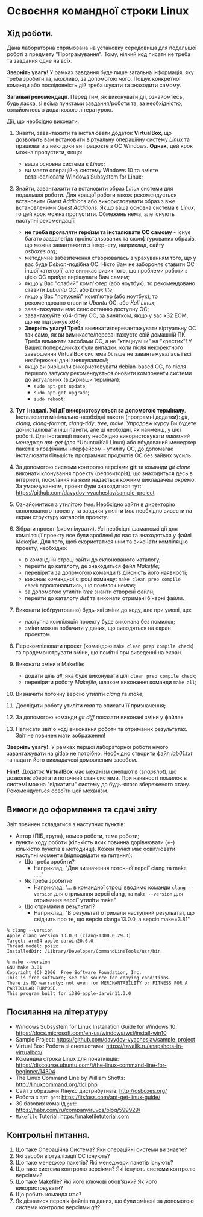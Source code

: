 # Освоєння командної строки Linux

## Хід роботи.

Дана лабораторна спрямована на установку середовища для подальшої роботі з предмету "Програмування". Тому, ніякий код писати не треба та завдання одне на всіх.

**Зверніть увагу!** У рамках завдання буде лише загальна інформація, яку треба зробити та, можливо, за допомогою чого. Пошук конкретної команди або послідовність дій треба шукати та знаходити самому.

**Загальні рекомендації**. Перед тим, як виконувати дії, ознайомтесь, будь ласка, зі всіма пунктами завдання/роботи та, за необхідністю, ознайомтесь з додатковою літературою.

Дії, що необхідно виконати:

1.	Знайти, завантажити та інсталювати додаток **VirtualBox**, що дозволить вам встановити віртуальну операційну систему *Linux* та працювати з нею доки ви працюєте з ОС Windows. **Однак,** цей крок можна пропустити, якщо:
	- ваша основна система є *Linux*;
	- ви маєте операційну систему Windows 10 та вмієте встановлювати Windows Subsystem for Linux;
2. Знайти, завантажити та встановити образ *Linux* системи для подальшої роботи. Для кращої роботи також рекомендується встановити *Guest Additions* або використовувати образ з вже встановленими *Guest Additions*. Якщо ваша основна система є *Linux*, то цей крок можна пропустити. Обмежень нема, але існують наступні рекомендації:
   - **не треба проявляти героїзм та інсталювати ОС самому** - існує багато заздалегідь проінстальованих та сконфігурованих образів, що можна завантажити з інтернету, наприклад, сайту *osboxes.org*;
   - методичне забезпечення створювалась з урахуванням того, що у вас буде *Debian*-подібна ОС. Ніхто Вам не забороняє ставити ОС іншої категорії, але виникає ризик того, що проблеми роботи з цією ОС прийде вирішувати Вам самим;
   - якщо у Вас "слабий" комп'ютер (або ноутбук), то рекомендовано ставити *Lubuntu* ОС, або *Linux lite*;
   - якщо у Вас "потужній" комп'ютер (або ноутбук), то рекомендовано ставити *Ubuntu* ОС, або *Kali Linux*;
   - завантажувати має сенс останню доступну ОС;
   - завантажуйте x64-бітну ОС, за винятком, якщо у вас x32 ЕОМ, що не підтримує x64;
   - **Зверніть увагу! Треба** вимикати/перевантажувати віртуальну ОС так само, як ви вимикаєте/перевантажуєте свій домашній ПК. Треба вимикати засобами ОС, а не "клацнувши" на "хрестик"! У Ваших попередниках були випадки, коли після некоректного завершення VirtualBox система більше не завантажувалась і всі незбережені дані знищувались!; 
   - якщо ви вирішили використовувати debian-based ОС, то після першого запуску рекомендується оновити компоненти системи до актуальних (відкривши термінал):
      - `sudo apt-get update`; 
      - `sudo apt-get upgrade`; 
      - `sudo reboot`; 

3. **Тут і надалі. Усі дії використовуються за допомогою терміналу**. Інсталювати мінімально-необхідні пакети (програмні додатки): *git*, *clang*, *clang-format*, *clang-tidy*, *tree*, *make*. Упродовж курсу Ви будете до-інсталювати інші пакети, але ці необхідні, як найменш, у цієї роботі. Для інсталяції пакету необхідно використовувати *пакетний менеджер apt-get* (для \*Ubuntu/Kali Linux) або вбудований менеджер пакетів з графічним інтерфейсом - утиліту ОС, до допомагає інсталювати більшість програмних продуктів ОС без зайвих зусиль. 
4. За допомогою системи контролю версіями **git** та команди *git clone* виконати клонування проекту (репозиторія), що знаходиться десь в інтернеті, посилання на який надається кожним викладачем окремо. За умовчуванням, проект буде знаходитися тут: https://github.com/davydov-vyacheslav/sample_project 
5. Ознайомитися з утилітою *tree*. Необхідно зайти в директорію склонованого проекту та завдяки утиліти *tree* необхідно вивести на екран структуру каталогів проекту.
6.	Зібрати проект (зкомпілувати). Усі необхідні шаманські дії для компіляції проекту все були зроблені до вас та знаходяться у файлі *Makefile*. Для того, щоб скористатися ним та виконати компіляцію проекту, необхідно:
	- в командній строці зайти до склонованого каталогу;
	- перейти до каталогу, де знаходиться файл *Makefile*;
	- перевірити за допомогою команди *ls* дійсність його наявності;
	- виконав командної строці команду: `make clean prep compile check` вдосконалитись, що помилок немає;
	- за допомогою утиліти *tree* знайти створені файли;
	- перейти до каталогу *dist* та виконати отримані бінарні файли.
7. Виконати (обґрунтовано) будь-які зміни до коду, але при умові, що: 
   - наступна компіляція проекту буде виконана без помилок;
   - зміни можна побачити у даних, що виводяться на екран проектом.
8. Перекомпілювати проект (командою `make clean prep compile check`) та продемонструвати зміни, що помітні при виведенні на екран.
9.	Виконати зміни в Makefile:
	- додати ціль *all*, яка буде виконувати цілі `clean prep compile check`;
	- перевірити роботу *Makefile*, шляхом виконання команди `make all`;
10. Визначити поточну версію утиліти *clang* та *make*;
11. Дослідити роботу утиліти *man* та описати її призначення;
12. За допомогою команди *git diff* показати виконані зміни у файлах
13. Написати звіт о ході виконання роботи та отриманих результатах. Звіт не повинен мати зображення!

**Зверніть увагу!**. У рамках першої лабораторної роботи нічого завантажувати на gitlab не потрібно. Необхідно створити файл *lab01.txt* та надати його викладачеві домовленим засобом.

**Hint!**. Додаток **VirtualBox** має механізм снепшотів (*snapshot*), що дозволяє зберігати поточний стан системи. При наявності помилок в системі можна "відкатити" систему до будь-якого збереженого стану. Рекомендується освоїти цей механізм.


## Вимоги до оформлення та сдачі звіту

Звіт повинен складатися з наступних пунктів:

* Автор (ПІБ, група), номер роботи, тема роботи;
* пункти ходу роботи (кількість яких повинна дорівнювати (+-) кількістю пунктів в методичці). Кожен пункт має освітлювати наступні моменти (відподвідати на питання):
   * Що треба зробити? 
      * Наприклад, "Для визначення поточної версії clang та make ....."
   * Як треба зробити?
      * Наприклад, "... в командної строці вводимо команди `clang --version` для отримання версії clang, та `make --version` для отримання версії утиліти make"
   * Що отримали в результаті?
      * Наприклад, "В результаті отримали наступний резульатат, що свідчить про те, що версія clang=13.0.0, а версія make=3.81"

```
% clang --version 
Apple clang version 13.0.0 (clang-1300.0.29.3)
Target: arm64-apple-darwin20.6.0
Thread model: posix
InstalledDir: /Library/Developer/CommandLineTools/usr/bin

% make --version
GNU Make 3.81
Copyright (C) 2006  Free Software Foundation, Inc.
This is free software; see the source for copying conditions.
There is NO warranty; not even for MERCHANTABILITY or FITNESS FOR A PARTICULAR PURPOSE.
This program built for i386-apple-darwin11.3.0
```

## Посилання на літературу

- Windows Subsystem for Linux Installation Guide for Windows 10: https://docs.microsoft.com/en-us/windows/wsl/install-win10
- Sample Project: https://github.com/davydov-vyacheslav/sample_project
- Virtual Box: Робота зі снепшотами: https://tavalik.ru/snapshots-in-virtualbox/
- Командна строка Linux для початківців: https://discourse.ubuntu.com/t/the-linux-command-line-for-beginner/14304
- The Linux Command Line by William Shotts: http://linuxcommand.org/tlcl.php 
- Сайт з образами Лінукс дистрибутивів: http://osboxes.org/
- Робота з `apt-get`: https://itsfoss.com/apt-get-linux-guide/
- 30 базових команд `git`: https://habr.com/ru/company/ruvds/blog/599929/
- `Makefile` Tutorial: https://makefiletutorial.com

## Контрольні питання.

1.  Що таке Операційна Система? Яки операційні системи ви знаєте?
2.  Які засоби віртуалізації ОС існують?
3.  Що таке менеджер пакетів? Які менеджери пакетів існують?
4.  Що таке система контролю версіями? Які існують системи контролю версіями?
5.  Що таке Makefile? Які його ключові обов'язки? Як його використовувати?
6.  Що робить команда *tree*?
7.  Як дізнатися перелік файлів та даних, що були змінені за допомогою системи контролю версіями *git*?